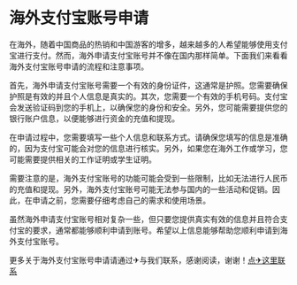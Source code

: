 # 海外支付宝账号申请

在海外，随着中国商品的热销和中国游客的增多，越来越多的人希望能够使用支付宝进行支付。然而，海外申请支付宝账号并不像在国内那样简单。下面我们来看看海外支付宝账号申请的流程和注意事项。

首先，海外申请支付宝账号需要一个有效的身份证件，这通常是护照。您需要确保护照是有效的并且个人信息是真实的。其次，您需要一个有效的手机号码。支付宝会发送验证码到您的手机上，以确保您的身份和安全。另外，您可能需要提供您的银行账户信息，以便能够进行资金的充值和提现。

在申请过程中，您需要填写一些个人信息和联系方式。请确保您填写的信息是准确的，因为支付宝可能会对您的信息进行核实。另外，如果您在海外工作或学习，您可能需要提供相关的工作证明或学生证明。

需要注意的是，海外支付宝账号的功能可能会受到一些限制，比如无法进行人民币的充值和提现。另外，海外支付宝账号可能无法参与国内的一些活动和促销。因此，在申请之前，您需要仔细考虑自己的需求和使用场景。

虽然海外申请支付宝账号相对复杂一些，但只要您提供真实有效的信息并且符合支付宝的要求，通常都能够顺利申请到账号。希望以上信息能够帮助您顺利申请到海外支付宝账号。

更多关于海外支付宝账号申请请通过✈与我们联系，感谢阅读，谢谢！[点✈这里联系](https://w.k02.cc)